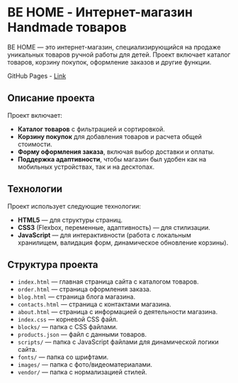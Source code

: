 # BE HOME - Интернет-магазин Handmade товаров

BE HOME — это интернет-магазин, специализирующийся на продаже уникальных товаров ручной работы для детей. Проект включает каталог товаров, корзину покупок, оформление заказов и другие функции.

GitHub Pages - [Link](https://nikita908-git.github.io/be-home/)

## Описание проекта

Проект включает:
- **Каталог товаров** с фильтрацией и сортировкой.
- **Корзину покупок** для добавления товаров и расчета общей стоимости.
- **Форму оформления заказа**, включая выбор доставки и оплаты.
- **Поддержка адаптивности**, чтобы магазин был удобен как на мобильных устройствах, так и на десктопах.

## Технологии

Проект использует следующие технологии:
- **HTML5** — для структуры страниц.
- **CSS3** (Flexbox, переменные, адаптивность) — для стилизации.
- **JavaScript** — для интерактивности (работа с локальным хранилищем, валидация форм, динамическое обновление корзины).
  
## Структура проекта

- `index.html` — главная страница сайта с каталогом товаров.
- `order.html` — страница оформления заказа.
- `blog.html` — страница блога магазина.
- `contacts.html` — страница с контактами магазина.
- `about.html` — страница с информацией о деятельности магазина.
- `index.css` — корневой CSS файл.
- `blocks/` — папка с CSS файлами.
- `products.json` — файл с данными товаров.
- `scripts/` — папка с JavaScript файлами для динамической логики сайта.
- `fonts/` — папка со шрифтами.
- `images/` — папка с фото/видеоматериалами.
- `vendor/` — папка с нормализацией стилей.
